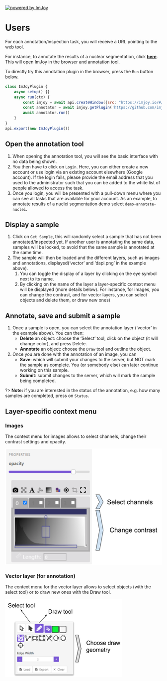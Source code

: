 [![powered by ImJoy](https://imjoy.io/static/badge/powered-by-imjoy-badge.svg)](https://imjoy.io/)

# Users

For each annotation/inspection task, you will receive a URL pointing to the web tool.

For instance, to annotate the results of a nuclear segmentation, click [**here**](https://imjoy.io/lite?plugin=https://github.com/imjoy-team/imjoy-cloud-annotation/blob/main/imjoy-plugins/ImJoy-Cloud-Annotator.imjoy.html). This will open ImJoy in the browser and annotation tool.

To directly try this annotation plugin in the browser, press the `Run` button below.

<!-- ImJoyPlugin: { "type": "web-worker", "hide_code_block": true} -->
```js
class ImJoyPlugin {
    async setup() {}
    async run(ctx) {
        const imjoy = await api.createWindow({src: "https://imjoy.io/#/app?w=sandbox", name: "ImJoy"})
        const annotator = await imjoy.getPlugin('https://github.com/imjoy-team/imjoy-cloud-annotation/blob/main/imjoy-plugins/ImJoy-Cloud-Annotator.imjoy.html')
        await annotator.run()
    }
}
api.export(new ImJoyPlugin())
```

## Open the annotation tool

1. When opening the annotation tool, you will see the basic interface with no data being shown.
2. You then have to click on `Login`. Here, you can either create a new account or use login via an existing account elsewhere (Google account). If the login fails, please provide the email address that you used to the administrator such that you can be added to the white list of people allowed to access the task.
3. Once you login, you will be presented with a pull-down menu where you can see all tasks that are available for your account. As an example, to annotate results of a nuclei segmentation demo select `demo-annotate-nuclei`.

## Display a sample

1. Click on `Get Sample`, this will randomly select a sample that has not been annotated/inspected yet. If another user is annotating the same data, samples will be locked, to avoid that the same sample is annotated at the same time.
2. The sample will then be loaded and the different layers, such as images and annotations, displayed(‘vector’ and ‘dapi.png’ in the example above).
    1. You can toggle the display of a layer by clicking on the eye symbol next to its name.
    2. By clicking on the name of the layer a layer-specific context menu will be displayed (more details below). For instance, for images, you can change the contrast, and for vector layers, you can select objects and delete them, or draw new ones)

## Annotate, save and submit a sample

1. Once a sample is open, you can select the annotation layer (‘vector’ in the example above). You can then:
    * **Delete** an object: choose the ‘Select’ tool, click on the object (it will change color), and press Delete.
    * **Annotate** an object: choose the `Draw` tool and outline the object.
2. Once you are done with the annotation of an image, you can
    * **Save**: which will submit your changes to the server, but NOT mark the sample as complete. You (or somebody else) can later continue working on this sample.
    * **Submit**: submit changes to the server, which will mark the sample being completed.

?> __Note:__ if you are interested in the status of the annotation, e.g. how many samples are completed, press on `Status`.

## Layer-specific context menu

### Images

The context menu for images allows to select channels, change their contrast settings and opacity.

![kaibu-image-menu.png](assets/kaibu-image-menu.png ':size=400')

### Vector layer (for annotation)
The context menu for the vector layer allows to select objects (with the select tool) or to draw new ones with the Draw tool.

![kaibu-vector-menu.png](assets/kaibu-vector-menu.png ':size=400')